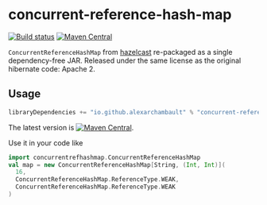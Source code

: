 # concurrent-reference-hash-map

[![Build status](https://github.com/coursier/concurrent-reference-hash-map/workflows/CI/badge.svg)](https://github.com/coursier/concurrent-reference-hash-map/actions?query=workflow%3ACI)
[![Maven Central](https://img.shields.io/maven-central/v/io.github.alexarchambault/concurrent-reference-hash-map.svg)](https://maven-badges.herokuapp.com/maven-central/io.github.alexarchambault/concurrent-reference-hash-map)

`ConcurrentReferenceHashMap` from [hazelcast](https://github.com/hazelcast/hazelcast/blob/bacfd050453824df221393be89b847beeec50ce0/hazelcast/src/main/java/com/hazelcast/internal/util/ConcurrentReferenceHashMap.java)
re-packaged as a single dependency-free JAR. Released under the same license
as the original hibernate code: Apache 2.

## Usage

```scala
libraryDependencies += "io.github.alexarchambault" % "concurrent-reference-hash-map" % "1.0.0"
```

The latest version is [![Maven Central](https://img.shields.io/maven-central/v/io.github.alexarchambault/concurrent-reference-hash-map.svg)](https://maven-badges.herokuapp.com/maven-central/io.github.alexarchambault/concurrent-reference-hash-map).

Use it in your code like
```scala
import concurrentrefhashmap.ConcurrentReferenceHashMap
val map = new ConcurrentReferenceHashMap[String, (Int, Int)](
  16,
  ConcurrentReferenceHashMap.ReferenceType.WEAK,
  ConcurrentReferenceHashMap.ReferenceType.WEAK
)
```
